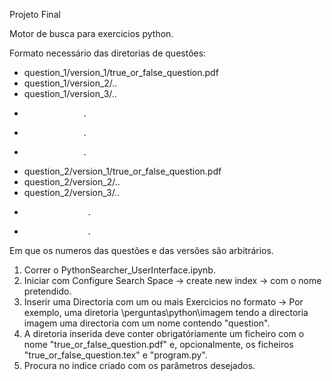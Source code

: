 Projeto Final

Motor de busca para exercicios python.

Formato necessário das diretorias de questôes:

* question_1/version_1/true_or_false_question.pdf
* question_1/version_2/..
* question_1/version_3/..
*                  .
*                  .
*                  .
* question_2/version_1/true_or_false_question.pdf
* question_2/version_2/..
* question_2/version_3/..
*                   .
*                   .
                   
Em que os numeros das questões e das versões são arbitrários.

1) Correr o PythonSearcher_UserInterface.ipynb.
2) Iniciar com Configure Search Space -> create new index -> com o nome pretendido.
3) Inserir uma Directoria com um ou mais Exercicios no formato -> Por exemplo, uma diretoria \perguntas\python\imagem tendo a directoria imagem uma directoria com um nome contendo "question".
4) A diretoria inserida deve conter obrigatóriamente um ficheiro com o nome "true_or_false_question.pdf" e, opcionalmente, os ficheiros "true_or_false_question.tex" e "program.py".
5) Procura no indice criado com os parâmetros desejados.
